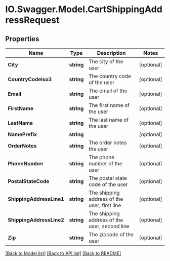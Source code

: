 # IO.Swagger.Model.CartShippingAddressRequest
## Properties

Name | Type | Description | Notes
------------ | ------------- | ------------- | -------------
**City** | **string** | The city of the user | [optional] 
**CountryCodeIso3** | **string** | The country code of the user | [optional] 
**Email** | **string** | The email of the user | [optional] 
**FirstName** | **string** | The first name of the user | [optional] 
**LastName** | **string** | The last name of the user | [optional] 
**NamePrefix** | **string** |  | [optional] 
**OrderNotes** | **string** | The order notes the user | [optional] 
**PhoneNumber** | **string** | The phone number of the user | [optional] 
**PostalStateCode** | **string** | The postal state code of the user | [optional] 
**ShippingAddressLine1** | **string** | The shipping address of the user, first line | [optional] 
**ShippingAddressLine2** | **string** | The shipping address of the user, second line | [optional] 
**Zip** | **string** | The zipcode of the user | [optional] 

[[Back to Model list]](../README.md#documentation-for-models) [[Back to API list]](../README.md#documentation-for-api-endpoints) [[Back to README]](../README.md)

